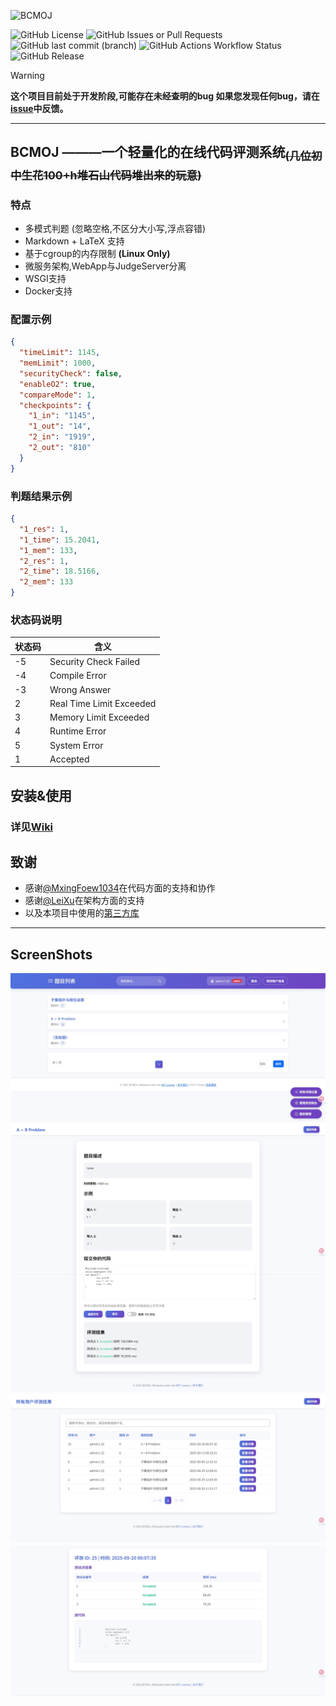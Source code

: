 ![BCMOJ](https://socialify.git.ci/SleepingCui/BCMOJ/image?custom_language=Java&description=1&font=Raleway&language=1&name=1&owner=1&pattern=Circuit+Board&theme=Auto)

![GitHub License](https://img.shields.io/github/license/SleepingCui/BCMOJ)
![GitHub Issues or Pull Requests](https://img.shields.io/github/issues-pr/SleepingCui/BCMOJ)
![GitHub last commit (branch)](https://img.shields.io/github/last-commit/SleepingCui/BCMOJ/master)
![GitHub Actions Workflow Status](https://img.shields.io/github/actions/workflow/status/SleepingCui/BCMOJ/maven.yml)
![GitHub Release](https://img.shields.io/github/v/release/SleepingCui/BCMOJ)

> [!WARNING]
> **这个项目目前处于开发阶段,可能存在未经查明的bug
> 如果您发现任何bug，请在[issue](https://github.com/SleepingCui/BCMOJ/issues)中反馈。**
---
## **BCMOJ** ———一个轻量化的在线代码评测系统<sub>~~(几位初中生花100+h堆石山代码堆出来的玩意)~~</sub>

### 特点

- 多模式判题 (忽略空格,不区分大小写,浮点容错)
- Markdown + LaTeX 支持
- 基于cgroup的内存限制 **(Linux Only)**
- 微服务架构,WebApp与JudgeServer分离
- WSGI支持
- Docker支持


### 配置示例

```json
{ 
  "timeLimit": 1145,
  "memLimit": 1000,
  "securityCheck": false,
  "enableO2": true,
  "compareMode": 1,
  "checkpoints": {
    "1_in": "1145",
    "1_out": "14",
    "2_in": "1919",
    "2_out": "810"
  }
}
```

### 判题结果示例

```json
{
  "1_res": 1,
  "1_time": 15.2041,
  "1_mem": 133,
  "2_res": 1,
  "2_time": 18.5166,
  "2_mem": 133
}
```

### 状态码说明

| 状态码 | 含义                     |
| ------ | ------------------------ |
| -5     | Security Check Failed    |
| -4     | Compile Error            |
| -3     | Wrong Answer             |
| 2      | Real Time Limit Exceeded |
| 3      | Memory Limit Exceeded    |
| 4      | Runtime Error            |
| 5      | System Error             |
| 1      | Accepted                 |



## 安装&使用
### 详见[Wiki](https://github.com/SleepingCui/BCMOJ/wiki)

## 致谢
- 感谢[@MxingFoew1034](https://github.com/MxingFoew1034)在代码方面的支持和协作
- 感谢[@LeiXu](https://github.com/853683892)在架构方面的支持
- 以及本项目中使用的[第三方库](THIRD_PARTY_LIBS.md)

---

## ScreenShots

<p align="center">
  <img src="imgs/ss1.jpeg" alt="ss1"/>
  <img src="imgs/ss2.jpeg" alt="ss2"/>
  <img src="imgs/ss4.jpeg" alt="ss3"/>
  <img src="imgs/ss3.jpeg" alt="ss4"/>
</p>
